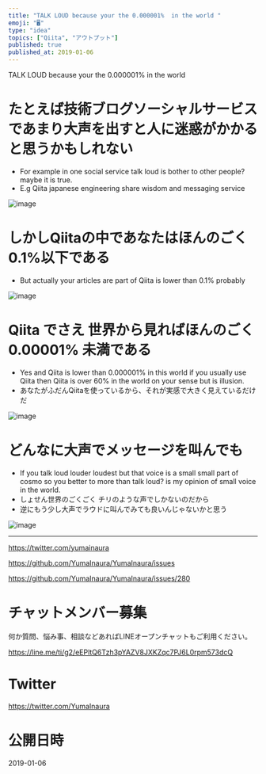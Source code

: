 ```yaml
---
title: "TALK LOUD because your the 0.000001%  in the world "
emoji: "🖥"
type: "idea"
topics: ["Qiita", "アウトプット"]
published: true
published_at: 2019-01-06
---
```


TALK LOUD because your the 0.000001%  in the world

# たとえば技術ブログソーシャルサービスであまり大声を出すと人に迷惑がかかると思うかもしれない

- For example in one social service talk loud is bother to other people? maybe it is true.
- E.g Qiita japanese engineering share wisdom and messaging service

![image](https://user-images.githubusercontent.com/13635059/50733701-c1e18780-11d5-11e9-84a2-db1e643f024c.png)

# しかしQiitaの中であなたはほんのごく0.1%以下である

- But actually your articles are part of Qiita is lower than 0.1% probably

![image](https://user-images.githubusercontent.com/13635059/50733711-e178b000-11d5-11e9-92ff-388b40bdff98.png)

# Qiita でさえ 世界から見ればほんのごく 0.00001% 未満である

- Yes and Qiita  is lower than 0.000001% in this world if you usually use Qiita then Qiita is over 60% in the world on your sense but is illusion.  
- あなたがふだんQiitaを使っているから、それが実感で大きく見えているだけだ

![image](https://user-images.githubusercontent.com/13635059/50733708-d4f45780-11d5-11e9-9638-c759898fd87f.png)

# どんなに大声でメッセージを叫んでも

- If you talk loud louder loudest but that voice is a small small part of cosmo so you better to more than talk loud? is my opinion of small voice in the world.
- しょせん世界のごくごく チリのような声でしかないのだから
- 逆にもう少し大声でラウドに叫んでみても良いんじゃないかと思う

![image](https://user-images.githubusercontent.com/13635059/50733723-2dc3f000-11d6-11e9-97fd-31c47734d209.png)

---

https://twitter.com/yumainaura

https://github.com/YumaInaura/YumaInaura/issues

https://github.com/YumaInaura/YumaInaura/issues/280








<!-- Update From Qiita API -->

# チャットメンバー募集


何か質問、悩み事、相談などあればLINEオープンチャットもご利用ください。

https://line.me/ti/g2/eEPltQ6Tzh3pYAZV8JXKZqc7PJ6L0rpm573dcQ





# Twitter


https://twitter.com/YumaInaura


<!-- Update From Qiita API -->



# 公開日時

2019-01-06
